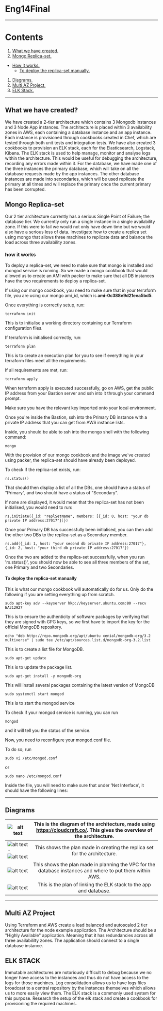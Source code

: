 # Eng14Final
___
# Contents

1. [ What we have created. ](#what-we-created)
1. [ Mongo Replica-set. ](#mongo-replica-set)
  * [ How it works. ](#how-it-works)
    * [ To deploy the replica-set manually. ](#manual-replica)
1. [ Diagrams. ](#diagrams)
1. [ Multi AZ Project. ](#multi-az-app)
1. [ ELK Stack. ](#elk-stack)

---

## <a name="what-we-created"> What we have created?</a>
We have created a 2-tier architecture which contains 3 Mongodb instances and 3 Node App instances. The architecture is placed within 3 availability zones in AWS, each containing a database instance and an app instance. Each instance is provisioned through cookbooks created in Chef, which are tested through both unit tests and integration tests. We have also created 3 cookbooks to provision an ELK stack, each for the Elasticsearch, Logstack, Kibana. The ELK stack is used to help manage, monitor and analyse logs within the architecture. This would be useful for debugging the architecture, recording any errors made within it. For the database, we have made one of the three instances the primary database, which will take on all the database requests made by the app instances. The other database instances are made into secondaries, which will be used replicate the primary at all times and will replace the primary once the current primary has been corrupted.

##  <a name="mongo-replica-set">Mongo Replica-set</a>

Our 2 tier architecture currently has a serious Single Point of Failure; the database tier.
We currently only run a single instance in a single availability zone. If this were to fail we would not only have down time but we would also have a serious loss of data.
Investigate how to create a replica set using mongo that allows three machines to replicate data and balance the load across three availability zones.

### <a name="how-it-works">how it works</a>
To deploy a replica-set, we need to make sure that mongo is installed and mongod service is running. So we made a mongo cookbook that would allowed us to create an AMI with packer to make sure that all DB instances have the two requirements to deploy a replica-set.

If using our mongo cookbook, you need to make sure that in your terraform file, you are using our mongo ami_id, which is **ami-0c388e9d21eea5bd5**.

Once everything is correctly setup, run:  
```
terraform init
```

This is to initialise a working directory containing our Terraform configuration files.

If terraform is initialised correctly, run:
```
terraform plan
```
This is to create an execution plan for you to see if everything in your terraform files meet all the requirements.

If all requirements are met, run:
```
terraform apply
```

When terraform apply is executed successfully, go on AWS, get the public IP address from your Bastion server and ssh into it through your command prompt.

Make sure you have the relevant key imported onto your local environment.

Once you're inside the Bastion, ssh into the Primary DB instance with a private IP address that you can get from AWS instance lists.

Inside, you should be able to ssh into the mongo shell with the following command:
```
mongo
```

With the provision of our mongo cookbook and the image we've created using packer, the replica-set should have already been deployed.

To check if the replica-set exists, run:
```
rs.status()
```

That should then display a list of all the DBs, one should have a status of "Primary", and two should have a status of "Secondary".

If none are displayed, it would mean that the replica-set has not been initialised, you would need to run:
```
rs.initiate({_id: "replSetName", members: [{_id: 0, host: "your db private IP address:27017"}]})
```

Once your Primary DB has successfully been initialised, you can then add the other two DBs to the replica-set as a Secondary member.
```
rs.add({_id: 1, host: "your second db private IP address:27017"}, {_id: 2, host: "your third db private IP address:27017"})
```
Once the two are added to the replica-set successfully, when you run 'rs.status()', you should now be able to see all three members of the set, one Primary and two Secondaries.

#### <a name="manual-replica">To deploy the replica-set manually</a>

This is what our mongo cookbook will automatically do for us. Only do the following if you are setting everything up from scratch.
```
sudo apt-key adv --keyserver hkp://keyserver.ubuntu.com:80 --recv EA312927
```

This is to ensure the authenticity of software packages by verifying that they are signed with GPG keys, so we first have to import the key for the official MongoDB repository.

```
echo "deb http://repo.mongodb.org/apt/ubuntu xenial/mongodb-org/3.2 multiverse" | sudo tee /etc/apt/sources.list.d/mongodb-org-3.2.list
```

This is to create a list file for MongoDB.
```
sudo apt-get update
```
This is to update the package list.
```
sudo apt-get install -y mongodb-org
```
This will install several packages containing the latest version of MongoDB
```
sudo systemctl start mongod  
```
This is to start the mongod service

To check if your mongod service is running, you can run
```
mongod
```
and it will tell you the status of the service.

Now, you need to reconfigure your mongod.conf file.

To do so, run
```
sudo vi /etc/mongod.conf
```
or
```
sudo nano /etc/mongod.conf
```
Inside the file, you will need to make sure that under 'Net Interface', it should have the following lines:

___

## <a name="diagrams">Diagrams</a>
| ![alt text](Images/NodeApp.png)| This is the diagram of the architecture, made using  https://cloudcraft.co/. This gives the overview of the architecture. |
| ------------- |:-------------:|
|![alt text](Images/Diagram1.jpg) - ![alt text](Images/Diagram3.jpg)|This shows the plan made in creating the replica set for the architecture.|
| ![alt text](Images/Diagram2.jpg)|This shows the plan made in planning the VPC for the database instances and where to put them within AWS.|
|![alt text](Images/Diagram4.jpg)| This is the plan of linking the ELK stack to the app and database.|



-----

##  <a name="multi-az-app">Multi AZ Project</a>
Using Terraform and AWS create a load balanced and autoscaled 2 tier architecture for the node example application.
The Architecture should be a "Highly Available" application. Meaning that it has redundancies across all three availabililty zones.
The application should connect to a single database instance.

## <a name="elk-stack">ELK STACK</a>
Immutable architectures are notoriously difficult to debug because we no longer have access to the instances and thus do not have access to the logs for those machines.
Log consolidation allows us to have logs files broadcast to a central repository by the instances themselves which allows us to more easily view them.
The ELK stack is a commonly used system for this purpose.
Research the setup of the elk stack and create a cookbook for provisioning the required machines.
